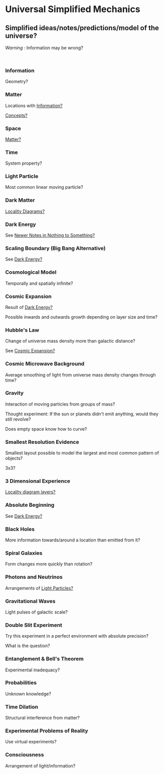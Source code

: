 # Universal Simplified Mechanics

## Simplified ideas/notes/predictions/model of the universe?

*Warning* : Information may be wrong?

<br/>

### Information

Geometry?

### Matter

Locations with [Information?](#information)

[Concepts?](https://github.com/tboie/universal_phreak_generator?tab=readme-ov-file#system-mechanics-visualization)

### Space

[Matter?](#matter)

### Time

System property?

### Light Particle

Most common linear moving particle?

### Dark Matter

[Locality Diagrams?](https://github.com/tboie/universal_phreak_generator?tab=readme-ov-file#system-mechanics-visualization)

### Dark Energy

See [Newer Notes in Nothing to Something?](https://github.com/tboie/universal_phreak_generator?tab=readme-ov-file#newer-notes)

### Scaling Boundary (Big Bang Alternative)

See [Dark Energy?](#dark-energy)

### Cosmological Model

Temporally and spatially infinite?

### Cosmic Expansion

Result of [Dark Energy?](#dark-energy)

Possible inwards and outwards growth depending on layer size and time?

### Hubble's Law

Change of universe mass density more than galactic distance?

See [Cosmic Expansion?](#cosmic-expansion)

### Cosmic Microwave Background

Average smoothing of light from universe mass density changes through time?

### Gravity

Interaction of moving particles from groups of mass?

Thought experiment: If the sun or planets didn't emit anything, would they still revolve?

Does empty space know how to curve?

### Smallest Resolution Evidence

Smallest layout possible to model the largest and most common pattern of objects?

3x3?

### 3 Dimensional Experience

[Locality diagram layers?](https://github.com/tboie/universal_phreak_generator?tab=readme-ov-file#system-mechanics-visualization)

### Absolute Beginning

See [Dark Energy?](#dark-energy)

### Black Holes

More information towards/around a location than emitted from it?

### Spiral Galaxies

Form changes more quickly than rotation?

### Photons and Neutrinos

Arrangements of [Light Particles?](#light-particle)

### Gravitational Waves

Light pulses of galactic scale?

### Double Slit Experiment

Try this experiment in a perfect environment with absolute precision?

What is the question?

### Entanglement & Bell's Theorem

Experimental inadequacy?

### Probabilities

Unknown knowledge?

### Time Dilation

Structural interference from matter?

### Experimental Problems of Reality

Use virtual experiments?

### Consciousness

Arrangement of light/information?
